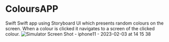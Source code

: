 # ColoursAPP
Swift
Swift app using Storyboard UI which presents random colours on the screen. When a colour is clicked it navigates to a screen of the clicked colour.
![Simulator Screen Shot - iphone11 - 2023-02-03 at 14 15 38](https://user-images.githubusercontent.com/61665797/216625918-3ed8c7ba-5eba-46c2-8085-c4c6d8c839bc.png)
